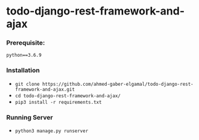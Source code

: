 # todo-django-rest-framework-and-ajax

### Prerequisite:
    python==3.6.9
### Installation
- `git clone https://github.com/ahmed-gaber-elgamal/todo-django-rest-framework-and-ajax.git`
- `cd todo-django-rest-framework-and-ajax/`
- `pip3 install -r requirements.txt`
### Running Server
- `python3 manage.py runserver`
